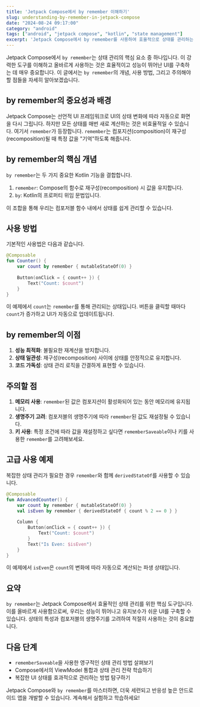 ```yaml
---
title: 'Jetpack Compose에서 by remember 이해하기'
slug: understanding-by-remember-in-jetpack-compose
date: "2024-08-24 09:17:00"
category: "android"
tags: ["android", "jetpack compose", "kotlin", "state management"]
excerpt: 'Jetpack Compose에서 by remember를 사용하여 효율적으로 상태를 관리하는 방법을 알아봅니다.'
---
```


Jetpack Compose에서 `by remember`는 상태 관리의 핵심 요소 중 하나입니다. 이 강력한 도구를 이해하고 올바르게 사용하는 것은 효율적이고 성능이 뛰어난 UI를 구축하는 데 매우 중요합니다. 이 글에서는 `by remember`의 개념, 사용 방법, 그리고 주의해야 할 점들을 자세히 알아보겠습니다.

## by remember의 중요성과 배경

Jetpack Compose는 선언적 UI 프레임워크로 UI의 상태 변화에 따라 자동으로 화면을 다시 그립니다. 하지만 모든 상태를 매번 새로 계산하는 것은 비효율적일 수 있습니다. 여기서 `remember`가 등장합니다. `remember`는 컴포지션(composition)이 재구성(recomposition)될 때 특정 값을 "기억"하도록 해줍니다.

## by remember의 핵심 개념

`by remember`는 두 가지 중요한 Kotlin 기능을 결합합니다.

1. `remember`: Compose의 함수로 재구성(recomposition) 시 값을 유지합니다.
2. `by`: Kotlin의 프로퍼티 위임 문법입니다.

이 조합을 통해 우리는 컴포저블 함수 내에서 상태를 쉽게 관리할 수 있습니다.

## 사용 방법

기본적인 사용법은 다음과 같습니다.

```kotlin
@Composable
fun Counter() {
    var count by remember { mutableStateOf(0) }
    
    Button(onClick = { count++ }) {
        Text("Count: $count")
    }
}
```

이 예제에서 `count`는 `remember`를 통해 관리되는 상태입니다. 버튼을 클릭할 때마다 `count`가 증가하고 UI가 자동으로 업데이트됩니다.

## by remember의 이점

1. **성능 최적화**: 불필요한 재계산을 방지합니다.
2. **상태 일관성**: 재구성(recomposition) 사이에 상태를 안정적으로 유지합니다.
3. **코드 가독성**: 상태 관리 로직을 간결하게 표현할 수 있습니다.

## 주의할 점

1. **메모리 사용**: `remember`된 값은 컴포지션이 활성화되어 있는 동안 메모리에 유지됩니다.
2. **생명주기 고려**: 컴포저블의 생명주기에 따라 `remember`된 값도 재설정될 수 있습니다.
3. **키 사용**: 특정 조건에 따라 값을 재설정하고 싶다면 `rememberSaveable`이나 키를 사용한 `remember`를 고려해보세요.

## 고급 사용 예제

복잡한 상태 관리가 필요한 경우 `remember`와 함께 `derivedStateOf`를 사용할 수 있습니다.

```kotlin
@Composable
fun AdvancedCounter() {
    var count by remember { mutableStateOf(0) }
    val isEven by remember { derivedStateOf { count % 2 == 0 } }
    
    Column {
        Button(onClick = { count++ }) {
            Text("Count: $count")
        }
        Text("Is Even: $isEven")
    }
}
```

이 예제에서 `isEven`은 `count`의 변화에 따라 자동으로 계산되는 파생 상태입니다.

## 요약

`by remember`는 Jetpack Compose에서 효율적인 상태 관리를 위한 핵심 도구입니다. 이를 올바르게 사용함으로써, 우리는 성능이 뛰어나고 유지보수가 쉬운 UI를 구축할 수 있습니다. 상태의 특성과 컴포저블의 생명주기를 고려하여 적절히 사용하는 것이 중요합니다.

## 다음 단계

- `rememberSaveable`을 사용한 영구적인 상태 관리 방법 살펴보기
- Compose에서의 ViewModel 통합과 상태 관리 전략 학습하기
- 복잡한 UI 상태를 효과적으로 관리하는 방법 탐구하기

Jetpack Compose와 `by remember`를 마스터하면, 더욱 세련되고 반응성 높은 안드로이드 앱을 개발할 수 있습니다. 계속해서 실험하고 학습하세요!

